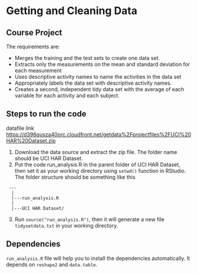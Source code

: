 # Getting and Cleaning Data

## Course Project

The requirements are:
 - Merges the training and the test sets to create one data set.
 - Extracts only the measurements on the mean and standard deviation for each measurement
 - Uses descriptive activity names to name the activities in the data set
 - Appropriately labels the data set with descriptive activity names. 
 - Creates a second, independent tidy data set with the average of each variable for each activity and each subject.
 
## Steps to run the code
datafile link https://d396qusza40orc.cloudfront.net/getdata%2Fprojectfiles%2FUCI%20HAR%20Dataset.zip
1. Download the data source and extract the zip file. The folder name should be UCI HAR Dataset.
2. Put the code run_analysis.R in the parent folder of UCI HAR Dataset, then set it as your working directory using ```setwd()``` function in RStudio. The folder structure should be something like this
```
 ---
  |
  |---run_analysis.R
  |
  |---UCI HAR Dataset/
```
3. Run ```source("run_analysis.R")```, then it will generate a new file ```tidysetdata.txt``` in your working directory.

## Dependencies

```run_analysis.R``` file will help you to install the dependencies automatically. It depends on ```reshape2``` and ```data.table```. 